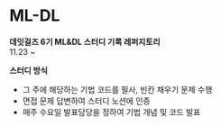 # ML-DL

**데잇걸즈 6기 ML&DL 스터디 기록 레퍼지토리**  
11.23 ~ 

**스터디 방식**
* 그 주에 해당하는 기법 코드를 필사, 빈칸 채우기 문제 수행
* 면접 문제 답변하여 스터디 노션에 인증
* 매주 수요일 발표담당을 정하여 기법 개념 및 코드 발표
